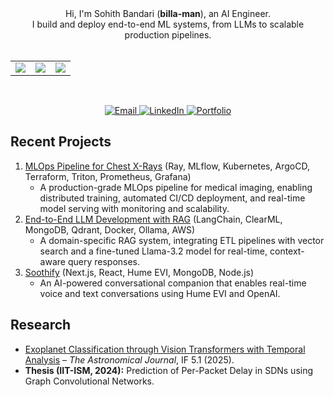 
<div align="center">
   Hi, I'm Sohith Bandari (<b>billa-man</b>), an AI Engineer. 
   <br>
   I build and deploy end-to-end ML systems, from LLMs to scalable production pipelines.
</div>

<br>

<table align="center">
  <tr>
    <td><img src="https://github-profile-summary-cards.vercel.app/api/cards/stats?username=Billa-Man&theme=calm"></td>
    <td><img src="https://github-profile-summary-cards.vercel.app/api/cards/repos-per-language?username=Billa-Man&theme=calm"></td>
    <td><img src="https://github-profile-summary-cards.vercel.app/api/cards/most-commit-language?username=Billa-Man&theme=calm"></td>
  </tr>
</table>

<br>

<p align="center">
  <a href="mailto:sohith.bandari@gmail.com">
    <img src="https://img.shields.io/badge/Email-D14836?style=flat-square&logo=gmail&logoColor=white&labelColor=202020" alt="Email">
  </a>
  <a href="https://linkedin.com/in/sohithbandari">
    <img src="https://img.shields.io/badge/LinkedIn-0A66C2?style=flat-square&logo=linkedin&logoColor=white&labelColor=202020" alt="LinkedIn">
  </a>
  <a href="https://billa-man.github.io/">
    <img src="https://img.shields.io/badge/Portfolio-000000?style=flat-square&logo=githubpages&logoColor=white&labelColor=202020" alt="Portfolio">
  </a>
</p>


## Recent Projects

1. [MLOps Pipeline for Chest X-Rays](https://github.com/theomthakur/ece-gy-9183-group19) (Ray, MLflow, Kubernetes, ArgoCD, Terraform, Triton, Prometheus, Grafana)
   - A production-grade MLOps pipeline for medical imaging, enabling distributed training, automated CI/CD deployment, and real-time model serving with monitoring and scalability.
2. [End-to-End LLM Development with RAG](https://github.com/kushagrayadv/ai-rag-system) (LangChain, ClearML, MongoDB, Qdrant, Docker, Ollama, AWS)
   - A domain-specific RAG system, integrating ETL pipelines with vector search and a fine-tuned Llama-3.2 model for real-time, context-aware query responses.
3. [Soothify](https://github.com/Billa-Man/Soothify) (Next.js, React, Hume EVI, MongoDB, Node.js)
   - An AI-powered conversational companion that enables real-time voice and text conversations using Hume EVI and OpenAI.
     
## Research
- [Exoplanet Classification through Vision Transformers with Temporal Analysis](https://iopscience.iop.org/article/10.3847/1538-3881/ade99c) – *The Astronomical Journal*, IF 5.1 (2025).  
- **Thesis (IIT-ISM, 2024):** Prediction of Per-Packet Delay in SDNs using Graph Convolutional Networks.
